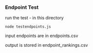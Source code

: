 ### Endpoint Test

run the test - in this directory

```
node testendpoints.js
```

input endpoints are in endpoints.csv

output is stored in endpoint_rankings.csv